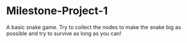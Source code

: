 # Milestone-Project-1
A basic snake game. Try to collect the nodes to make the snake big as possible and try to survive as long as you can!
